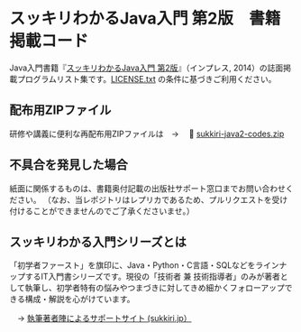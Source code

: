 # スッキリわかるJava入門 第2版　書籍掲載コード

Java入門書籍『[スッキリわかるJava入門 第2版](https://sukkiri.jp/books/sukkiri_java2)』（インプレス, 2014）の誌面掲載プログラムリスト集です。[LICENSE.txt](https://github.com/miyabilink/sukkiri-java2-codes/raw/main/LICENSE.txt) の条件に基づきご利用ください。  

## 配布用ZIPファイル
研修や講義に便利な再配布用ZIPファイルは　→ 　🎁 [sukkiri-java2-codes.zip](https://github.com/miyabilink/sukkiri-java2-codes/releases/latest/download/sukkiri-java2-codes.zip) 

## 不具合を発見した場合
紙面に関係するものは、書籍奥付記載の出版社サポート窓口までお問い合わせください。
（なお、当レポジトリはレプリカであるため、プルリクエストを受け付けることができませんのでご了承くださいませ。）

## スッキリわかる入門シリーズとは
「初学者ファースト」を旗印に、Java・Python・C言語・SQLなどをラインナップするIT入門書シリーズです。現役の「技術者 兼 技術指導者」のみが著者として執筆し、初学者特有の悩みやつまづきに対してきめ細かくフォローアップできる構成・解説を心がけています。

　→ [執筆著者陣によるサポートサイト (sukkiri.jp）](https://sukkiri.jp/)
